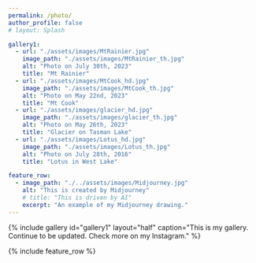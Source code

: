 ```yaml
---
permalink: /photo/
author_profile: false
# layout: Splash

gallery1:
  - url: "./assets/images/MtRainier.jpg"
    image_path: "./assets/images/MtRainier_th.jpg"
    alt: "Photo on July 30th, 2023"
    title: "Mt Rainier"
  - url: "./assets/images/MtCook_hd.jpg"
    image_path: "./assets/images/MtCook_th.jpg"
    alt: "Photo on May 22nd, 2023"
    title: "Mt Cook"
  - url: "./assets/images/glacier_hd.jpg"
    image_path: "./assets/images/glacier_th.jpg"
    alt: "Photo on May 26th, 2023"
    title: "Glacier on Tasman Lake"
  - url: "./assets/images/Lotus_hd.jpg"
    image_path: "./assets/images/Lotus_th.jpg"
    alt: "Photo on July 28th, 2016"
    title: "Lotus in West Lake"

feature_row:
  - image_path: "./../assets/images/Midjourney.jpg"
    alt: "This is created by Midjourney"
    # title: "This is driven by AI"
    excerpt: "An example of my Midjourney drawing."
---
```


{% include gallery id="gallery1" layout="half" caption="This is my gallery. Continue to be updated. Check more on my Instagram." %}

{% include feature_row %}

